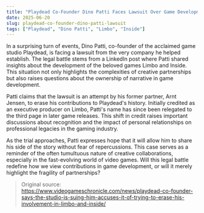```yaml
---
title: "Playdead Co-Founder Dino Patti Faces Lawsuit Over Game Development History"
date: 2025-06-20
slug: playdead-co-founder-dino-patti-lawsuit
tags: ["Playdead", "Dino Patti", "Limbo", "Inside"]
---
```


In a surprising turn of events, Dino Patti, co-founder of the acclaimed game studio Playdead, is facing a lawsuit from the very company he helped establish. The legal battle stems from a LinkedIn post where Patti shared insights about the development of the beloved games Limbo and Inside. This situation not only highlights the complexities of creative partnerships but also raises questions about the ownership of narrative in game development.

Patti claims that the lawsuit is an attempt by his former partner, Arnt Jensen, to erase his contributions to Playdead's history. Initially credited as an executive producer on Limbo, Patti's name has since been relegated to the third page in later game releases. This shift in credit raises important discussions about recognition and the impact of personal relationships on professional legacies in the gaming industry.

As the trial approaches, Patti expresses hope that it will allow him to share his side of the story without fear of repercussions. This case serves as a reminder of the often tumultuous nature of creative collaborations, especially in the fast-evolving world of video games. Will this legal battle redefine how we view contributions in game development, or will it merely highlight the fragility of partnerships? 

> Original source: https://www.videogameschronicle.com/news/playdead-co-founder-says-the-studio-is-suing-him-accuses-it-of-trying-to-erase-his-involvement-in-limbo-and-inside/